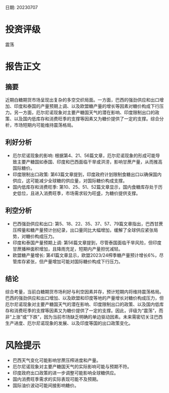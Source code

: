 
日期: 20230707

# 投资评级

震荡

# 报告正文

## 摘要

近期白糖期货市场呈现出复杂的多空交织局面。一方面，巴西的强劲供应和出口增加、印度和泰国的产量预期上调、以及欧盟糖产量的增长等因素对糖价构成下行压力。另一方面，厄尔尼诺现象对主要产糖国天气的潜在影响、印度限制出口的政策、以及国内低库存和消费旺季的支撑等因素又为糖价提供了一定的支撑。综合分析，市场短期内可能维持震荡格局。

## 利好分析

* 厄尔尼诺现象的影响: 根据第4、21、56篇文章，厄尔尼诺现象的形成可能导致主要产糖国如泰国、印度和巴西面临干旱或洪涝，影响甘蔗产量，从而推高国际糖价。
* 印度限制出口政策: 第63篇文章提到，印度政府计划限制食糖出口以确保国内供应，这可能减少全球糖的供应量，对国际糖价构成支撑。
* 国内低库存和消费旺季: 第10、25、51、52篇文章显示，国内食糖库存处于历史低位，且进入消费旺季，市场需求较为旺盛，为糖价提供支撑。

## 利空分析

* 巴西强劲供应和出口: 第5、18、22、35、37、57、79篇文章指出，巴西甘蔗压榨量和糖产量预计创纪录，出口量同比大幅增加，缓解了全球供应紧张局势，对糖价构成压力。
* 印度和泰国产量预期上调: 第56篇文章提到，尽管泰国面临干旱风险，但印度甘蔗播种面积增加，且降雨充足，短期内产量担忧减轻。
* 欧盟糖产量增长: 第41篇文章显示，欧盟2023/24榨季糖产量预计增长6%，尽管库存紧张，但产量增加可能对国际糖价构成下行压力。

## 结论

综合考量，当前白糖期货市场利好与利空因素并存，预计短期内将维持震荡格局。巴西的强劲供应和出口增加、以及欧盟和印度等地的产量增长对糖价构成压力，但厄尔尼诺现象对主要产糖国天气的潜在影响、印度限制出口的政策、以及国内低库存和消费旺季的支撑等因素又为糖价提供了一定的支撑。因此，评级为“震荡”，而非“上涨”或“下跌”，因为当前市场缺乏明确的单边驱动因素。未来需密切关注巴西生产进度、厄尔尼诺现象的发展、以及印度等国的出口政策变化。

# 风险提示

* 巴西天气变化可能影响甘蔗压榨进度和产量。
* 厄尔尼诺现象对主要产糖国天气的实际影响可能与预期不符。
* 印度政府出口政策的进一步调整可能影响全球糖供应。
* 国内消费旺季需求的实际表现可能不及预期。
* 国际油价波动可能间接影响糖价。
